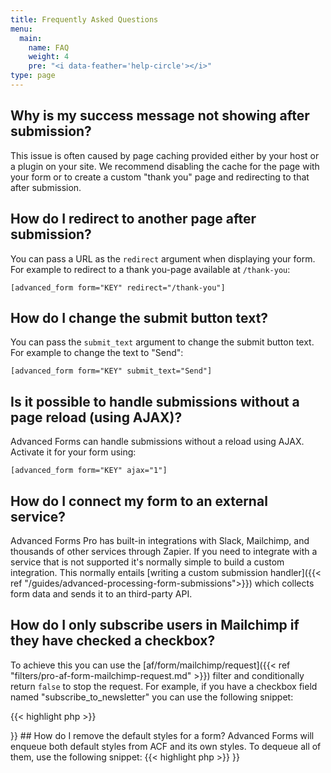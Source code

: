 ```yaml
---
title: Frequently Asked Questions
menu:
  main:
    name: FAQ
    weight: 4
    pre: "<i data-feather='help-circle'></i>"
type: page
---
```


## Why is my success message not showing after submission?

This issue is often caused by page caching provided either by your host or a plugin on your site. We recommend disabling the cache for the page with your form or to create a custom "thank you" page and redirecting to that after submission.

## How do I redirect to another page after submission?

You can pass a URL as the `redirect` argument when displaying your form. For example to redirect to a thank you-page available at `/thank-you`:

```[advanced_form form="KEY" redirect="/thank-you"]```

## How do I change the submit button text?

You can pass the `submit_text` argument to change the submit button text. For example to change the text to "Send":

```[advanced_form form="KEY" submit_text="Send"]```

## Is it possible to handle submissions without a page reload (using AJAX)?

Advanced Forms can handle submissions without a reload using AJAX. Activate it for your form using:

```[advanced_form form="KEY" ajax="1"]```

## How do I connect my form to an external service?

Advanced Forms Pro has built-in integrations with Slack, Mailchimp, and thousands of other services through Zapier. If you need to integrate with a service that is not supported it's normally simple to build a custom integration. This normally entails [writing a custom submission handler]({{< ref "/guides/advanced-processing-form-submissions">}}) which collects form data and sends it to an third-party API.

## How do I only subscribe users in Mailchimp if they have checked a checkbox?

To achieve this you can use the [af/form/mailchimp/request]({{< ref "filters/pro-af-form-mailchimp-request.md" >}}) filter and conditionally return `false` to stop the request. For example, if you have a checkbox field named "subscribe_to_newsletter" you can use the following snippet:

{{< highlight php >}}
<?php

function form_mailchimp_conditional_checkbox( $request ) {
  if ( af_get_field( 'subscribe_to_newsletter' ) ) {
    return $request;
  }

  return false;
}
add_filter( 'af/form/mailchimp/request/key=FORM_KEY', 'form_mailchimp_conditional_checkbox', 10, 3 );

{{< / highlight >}}

## How do I remove the default styles for a form?

Advanced Forms will enqueue both default styles from ACF and its own styles. To dequeue all of them, use the following snippet:

{{< highlight php >}}
<?php

function form_remove_default_styles() {
  // Remove default Advanced Forms styles
  wp_dequeue_style( 'af-form-style' );

  // Remove default ACF styles
  wp_dequeue_style( 'acf-input' );
  wp_dequeue_style( 'acf-pro-input' );
}
add_action( 'af/form/enqueue/key=FORM_KEY', 'form_remove_default_styles' );

{{< / highlight >}}